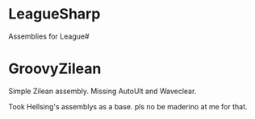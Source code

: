 LeagueSharp
===========

Assemblies for League#

GroovyZilean
===========

Simple Zilean assembly. Missing AutoUlt and Waveclear.

Took Hellsing's assemblys as a base. pls no be maderino at me for that.
